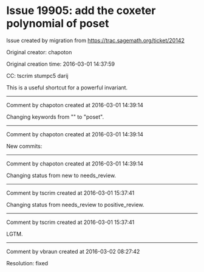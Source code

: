 # Issue 19905: add the coxeter polynomial of poset

Issue created by migration from https://trac.sagemath.org/ticket/20142

Original creator: chapoton

Original creation time: 2016-03-01 14:37:59

CC:  tscrim stumpc5 darij

This is a useful shortcut for a powerful invariant.


---

Comment by chapoton created at 2016-03-01 14:39:14

Changing keywords from "" to "poset".


---

Comment by chapoton created at 2016-03-01 14:39:14

New commits:


---

Comment by chapoton created at 2016-03-01 14:39:14

Changing status from new to needs_review.


---

Comment by tscrim created at 2016-03-01 15:37:41

Changing status from needs_review to positive_review.


---

Comment by tscrim created at 2016-03-01 15:37:41

LGTM.


---

Comment by vbraun created at 2016-03-02 08:27:42

Resolution: fixed
